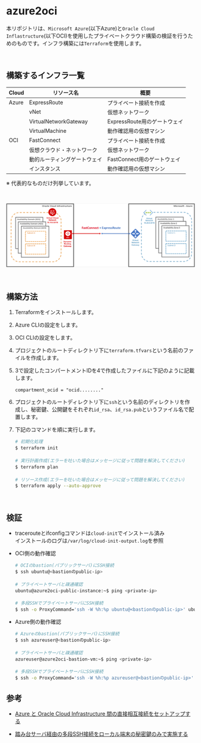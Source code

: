 # azure2oci
本リポジトリは、`Microsoft Azure`(以下Azure)と`Oracle Cloud Inflastructure`(以下OCI)を使用したプライベートクラウド構築の検証を行うためのものです。インフラ構築には`Terraform`を使用します。

<br />

## 構築するインフラ一覧
|  Cloud  |  リソース名  |  概要  |
| ---- | ---- | ---- |
|  Azure  |  ExpressRoute  |  プライベート接続を作成  |
|    |   vNet  |  仮想ネットワーク  |
|    |   VirtualNetworkGateway  |  ExpressRoute用のゲートウェイ  |
|    |   VirtualMachine  |  動作確認用の仮想マシン  |
|  OCI  |  FastConnect  |  プライベート接続を作成  |
|    |   仮想クラウド・ネットワーク  |  仮想ネットワーク  |
|    |   動的ルーティングゲートウェイ  |  FastConnect用のゲートウェイ  |
|    |   インスタンス  |  動作確認用の仮想マシン  |

※ 代表的なものだけ列挙しています。

<br />

![Azure と Oracle Cloud Infrastructure 間の直接相互接続をセットアップする](./images.png)

<br />

## 構築方法

1. Terraformをインストールします。

2. Azure CLIの設定をします。

3. OCI CLIの設定をします。

4. プロジェクトのルートディレクトリ下に`terraform.tfvars`という名前のファイルを作成します。

5. 3で設定したコンパートメントIDを4で作成したファイルに下記のように記載します。

    ```
    compartment_ocid = "ocid........"
    ```
6. プロジェクトのルートディレクトリ下に`ssh`という名前のディレクトリを作成し、秘密鍵、公開鍵をそれぞれ`id_rsa`、`id_rsa.pub`というファイル名で配置します。  

7. 下記のコマンドを順に実行します。

    ```sh
    # 初期化処理
    $ terraform init

    # 実行計画作成(エラーを吐いた場合はメッセージに従って問題を解決してください)
    $ terraform plan

    # リソース作成(エラーを吐いた場合はメッセージに従って問題を解決してください)
    $ terraform apply --auto-approve
    ```

<br />

## 検証
- tracerouteとifconfigコマンドは`cloud-init`でインストール済み  
インストールのログは`/var/log/cloud-init-output.log`を参照  

- OCI側の動作確認
    ```sh
    # OCIのbastion(パブリックサーバ)にSSH接続
    $ ssh ubuntu@<bastionのpublic-ip>

    # プライベートサーバと疎通確認
    ubuntu@azure2oci-public-instance:~$ ping <private-ip>

    # 多段SSHでプライベートサーバにSSH接続
    $ ssh -o ProxyCommand='ssh -W %h:%p ubuntu@<bastionのpublic-ip>' ubuntu@<プライベートサーバのprivate-ip>
    ```

- Azure側の動作確認
    ```sh
    # Azureのbastion(パブリックサーバ)にSSH接続
    $ ssh azureuser@<bastionのpublic-ip>

    # プライベートサーバと疎通確認
    azureuser@azure2oci-bastion-vm:~$ ping <private-ip>

    # 多段SSHでプライベートサーバにSSH接続
    $ ssh -o ProxyCommand='ssh -W %h:%p azureuser@<bastionのpublic-ip>' azureuser@<プライベートサーバのprivate-ip>
    ```

## 参考

- [Azure と Oracle Cloud Infrastructure 間の直接相互接続をセットアップする](https://docs.microsoft.com/ja-jp/azure/virtual-machines/workloads/oracle/configure-azure-oci-networking)  

- [踏み台サーバ経由の多段SSH接続をローカル端末の秘密鍵のみで実施する](https://dev.classmethod.jp/articles/bastion-multi-stage-ssh-only-local-pem/)
